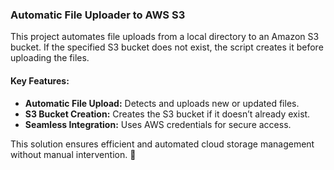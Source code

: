 ### **Automatic File Uploader to AWS S3**  

This project automates file uploads from a local directory to an Amazon S3 bucket. If the specified S3 bucket does not exist, the script creates it before uploading the files.  

#### **Key Features:**  
- **Automatic File Upload:** Detects and uploads new or updated files.  
- **S3 Bucket Creation:** Creates the S3 bucket if it doesn’t already exist.  
- **Seamless Integration:** Uses AWS credentials for secure access.  

This solution ensures efficient and automated cloud storage management without manual intervention. 🚀  
